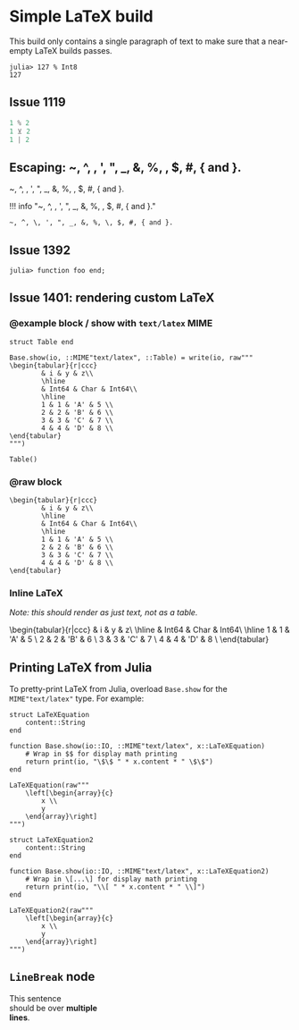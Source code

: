 # Simple LaTeX build

This build only contains a single paragraph of text to make sure that a
near-empty LaTeX builds passes.

```julia-repl
julia> 127 % Int8
127
```
## Issue 1119

```julia
1 % 2
1 ⊻ 2
1 | 2
```

## Escaping: ~, ^, \, ', ", _, &, %, \, $, #, { and }.

~, ^, \, ', ", _, &, %, \, $, #, { and }.

!!! info "~, ^, \, ', ", _, &, %, \, $, #, { and }."

    ~, ^, \, ', ", _, &, %, \, $, #, { and }.

## Issue 1392

```julia-repl sayhello2
julia> function foo end;
```

## Issue 1401: rendering custom LaTeX

### @example block / show with `text/latex` MIME

```@example
struct Table end

Base.show(io, ::MIME"text/latex", ::Table) = write(io, raw"""
\begin{tabular}{r|ccc}
        & i & y & z\\
        \hline
        & Int64 & Char & Int64\\
        \hline
        1 & 1 & 'A' & 5 \\
        2 & 2 & 'B' & 6 \\
        3 & 3 & 'C' & 7 \\
        4 & 4 & 'D' & 8 \\
\end{tabular}
""")

Table()
```

### @raw block

```@raw latex
\begin{tabular}{r|ccc}
        & i & y & z\\
        \hline
        & Int64 & Char & Int64\\
        \hline
        1 & 1 & 'A' & 5 \\
        2 & 2 & 'B' & 6 \\
        3 & 3 & 'C' & 7 \\
        4 & 4 & 'D' & 8 \\
\end{tabular}
```

### Inline LaTeX

_Note: this should render as just text, not as a table._

\begin{tabular}{r|ccc}
        & i & y & z\\
        \hline
        & Int64 & Char & Int64\\
        \hline
        1 & 1 & 'A' & 5 \\
        2 & 2 & 'B' & 6 \\
        3 & 3 & 'C' & 7 \\
        4 & 4 & 'D' & 8 \\
\end{tabular}

## Printing LaTeX from Julia

To pretty-print LaTeX from Julia, overload `Base.show` for the
`MIME"text/latex"` type. For example:
```@example
struct LaTeXEquation
    content::String
end

function Base.show(io::IO, ::MIME"text/latex", x::LaTeXEquation)
    # Wrap in $$ for display math printing
    return print(io, "\$\$ " * x.content * " \$\$")
end

LaTeXEquation(raw"""
    \left[\begin{array}{c}
        x \\
        y
    \end{array}\right]
""")
```

```@example
struct LaTeXEquation2
    content::String
end

function Base.show(io::IO, ::MIME"text/latex", x::LaTeXEquation2)
    # Wrap in \[...\] for display math printing
    return print(io, "\\[ " * x.content * " \\]")
end

LaTeXEquation2(raw"""
    \left[\begin{array}{c}
        x \\
        y
    \end{array}\right]
""")
```

## `LineBreak` node

This sentence\
should be over **multiple\
lines**.
